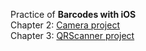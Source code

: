 Practice of **Barcodes with iOS**  
  Chapter 2: [Camera project](https://github.com/iChenwin/Barcodes_with_iOS/tree/camera)  
  Chapter 3: [QRScanner project](https://github.com/iChenwin/Barcodes_with_iOS/tree/QRScanner)  
